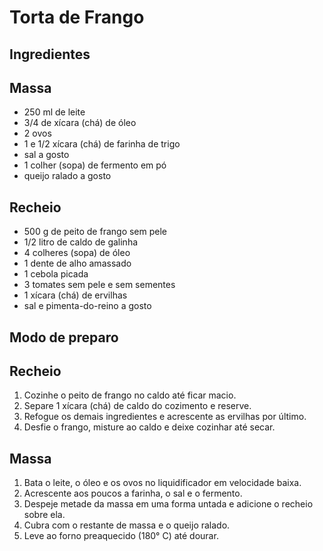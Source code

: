 # Torta de Frango
## **Ingredientes**
## Massa
* 250 ml de leite
* 3/4 de xícara (chá) de óleo
* 2 ovos
* 1 e 1/2 xícara (chá) de farinha de trigo
* sal a gosto
* 1 colher (sopa) de fermento em pó
* queijo ralado a gosto
## Recheio
* 500 g de peito de frango sem pele
* 1/2 litro de caldo de galinha
* 4 colheres (sopa) de óleo
* 1 dente de alho amassado
* 1 cebola picada
* 3 tomates sem pele e sem sementes
* 1 xícara (chá) de ervilhas
* sal e pimenta-do-reino a gosto

## **Modo de preparo**
## Recheio
1. Cozinhe o peito de frango no caldo até ficar macio.
2. Separe 1 xícara (chá) de caldo do cozimento e reserve.
3. Refogue os demais ingredientes e acrescente as ervilhas por último.
4. Desfie o frango, misture ao caldo e deixe cozinhar até secar.

## Massa
1. Bata o leite, o óleo e os ovos no liquidificador em velocidade baixa.
2. Acrescente aos poucos a farinha, o sal e o fermento.
3. Despeje metade da massa em uma forma untada e adicione o recheio sobre ela.
4. Cubra com o restante de massa e o queijo ralado.
5. Leve ao forno preaquecido (180° C) até dourar.
